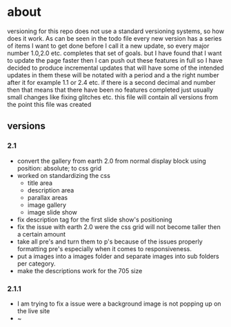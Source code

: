 # about

versioning for this repo does not use a standard versioning systems, so how does it work. As can be seen in the todo file every new version has a series of items I want to get done before I call it a new update, so every major number 1.0,2.0 etc. completes that set of goals. but I have found that I want to update the page faster then I can push out these features in full so I have decided to produce incremental updates that will have some of the intended updates in them these will be notated with a period and a the right number after it for example 1.1 or 2.4 etc. if there is a second decimal and number then that means that there have been no features completed just usually small changes like fixing glitches etc.
this file will contain all versions from the point this file was created

## versions

### 2.1

- convert the gallery from earth 2.0 from normal display block using position: absolute; to css grid
- worked on standardizing the css
  - title area
  - description area
  - parallax areas
  - image gallery
  - image slide show
- fix description tag for the first slide show's positioning
- fix the issue with earth 2.0 were the css grid will not become taller then a certain amount
- take all pre's and turn them to p's because of the issues properly formatting pre's especially when it comes to responsiveness.
- put a images into a images folder and separate images into sub folders per category.
- make the descriptions work for the 705 size

### 2.1.1
 - I am trying to fix a issue were a background image is not popping up on the live site
 - ~
